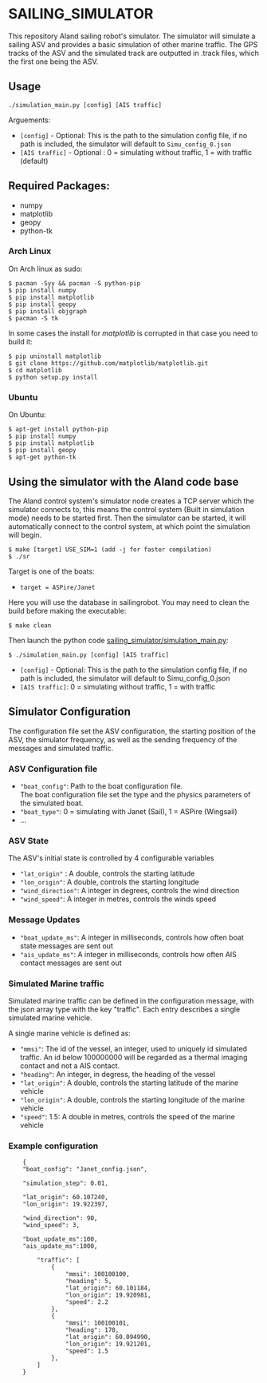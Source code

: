 SAILING_SIMULATOR
=================

This repository Aland sailing robot's simulator. The simulator will simulate a sailing ASV and provides a basic simulation of other marine traffic. The GPS tracks of the ASV and the simulated track are outputted in .track files, which the first one being the ASV.

## Usage

    ./simulation_main.py [config] [AIS traffic]

Arguements:
* `[config]` - Optional:  This is the path to the simulation config file, if no path is included, the simulator will default to `Simu_config_0.json`
* `[AIS traffic]` - Optional : 0 = simulating without traffic, 1 = with traffic (default)

## Required Packages:

* numpy
* matplotlib
* geopy
* python-tk

### Arch Linux

On Arch linux as sudo:

    $ pacman -Syy && pacman -S python-pip
    $ pip install numpy
    $ pip install matplotlib
    $ pip install geopy
    $ pip install objgraph
    $ pacman -S tk 

In some cases the install for *matplotlib* is corrupted in that case you need to build it:

    $ pip uninstall matplotlib
    $ git clone https://github.com/matplotlib/matplotlib.git
    $ cd matplotlib
    $ python setup.py install

### Ubuntu

On Ubuntu:

    $ apt-get install python-pip
    $ pip install numpy
    $ pip install matplotlib
    $ pip install geopy
    $ apt-get python-tk

## Using the simulator with the Aland code base

The Aland control system's simulator node creates a TCP server which the simulator connects to, this means the control system (Built in simulation mode) needs to be started first. Then the simulator can be started, it will automatically connect to the control system, at which point the simulation will begin.

    $ make [target] USE_SIM=1 (add -j for faster compilation)
    $ ./sr

Target is one of the boats:

  * `target = ASPire/Janet`

Here you will use the database in sailingrobot.
You may need to clean the build before making the executable:

    $ make clean

Then launch the python code [sailing_simulator/simulation_main.py](sailing_simulator/simulation_main.py):

    $ ./simulation_main.py [config] [AIS traffic]

* `[config]` - Optional:  This is the path to the simulation config file, if no path is included, the simulator will default to Simu_config_0.json
* `[AIS traffic]`: 0 = simulating without traffic, 1 = with traffic


## Simulator Configuration

The configuration file set the ASV configuration, the starting position of the ASV, the simulator frequency, as well as the sending frequency of the messages and simulated traffic.

### ASV Configuration file

* `"boat_config"`: Path to the boat configuration file.  
The boat configuration file set the type and the physics parameters of the simulated boat.
* `"boat_type"`: 0 = simulating with Janet (Sail), 1 = ASPire (Wingsail)
* ...

### ASV State

The ASV's initial state is controlled by 4 configurable variables

* `"lat_origin"` : A double, controls the starting latitude
* `"lon_origin"`: A double, controls the starting longitude
* `"wind_direction"`: A integer in degrees, controls the wind direction
* `"wind_speed"`: A integer in metres, controls the winds speed

### Message Updates

* `"boat_update_ms"`: A integer in milliseconds, controls how often boat state messages are sent out
* `"ais_update_ms"`: A integer in milliseconds, controls how often AIS contact messages are sent out

### Simulated Marine traffic

Simulated marine traffic can be defined in the configuration message, with the json array type with the key "traffic". Each entry describes a single simulated marine vehicle. 

A single marine vehicle is defined as:

* `"mmsi"`: The id of the vessel, an integer, used to uniquely id simulated traffic. An id below 100000000 will be regarded as a thermal imaging contact and not a AIS contact.
* `"heading"`: An integer, in degress, the heading of the vessel
* `"lat_origin"`: A double, controls the starting latitude of the marine vehicle
* `"lon_origin"`: A double, controls the starting longitude of the marine vehicle
* `"speed"`: 1.5: A double in metres, controls the speed of the marine vehicle

### Example configuration

```
    {
    "boat_config": "Janet_config.json",

    "simulation_step": 0.01,

    "lat_origin": 60.107240,
    "lon_origin": 19.922397,

    "wind_direction": 90,
    "wind_speed": 3,

    "boat_update_ms":100,
    "ais_update_ms":1000,

        "traffic": [
            {
                "mmsi": 100100100,
                "heading": 5,
                "lat_origin": 60.101184,
                "lon_origin": 19.920981,
                "speed": 2.2
            },
            {
                "mmsi": 100100101,
                "heading": 170,
                "lat_origin": 60.094990,
                "lon_origin": 19.921201,
                "speed": 1.5
            },
        ]
    }
```


